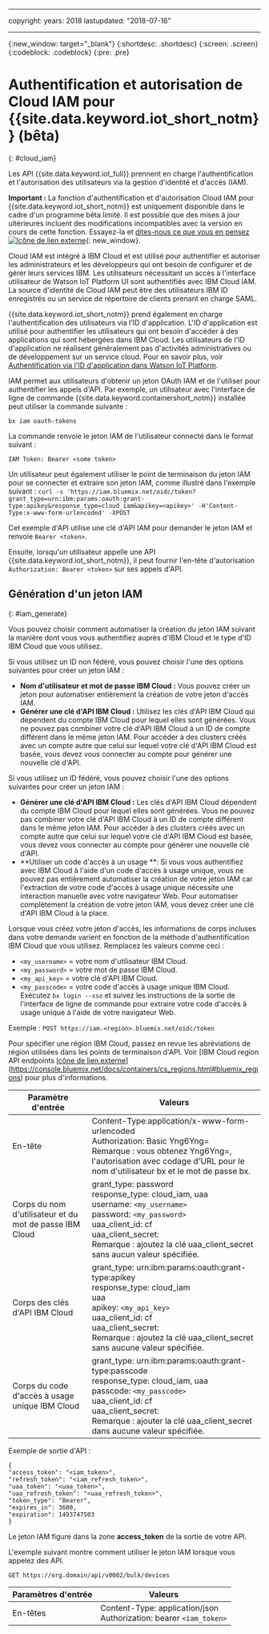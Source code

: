 ﻿---

copyright:
  years: 2018
lastupdated: "2018-07-16"

---

{:new_window: target="\_blank"}
{:shortdesc: .shortdesc}
{:screen: .screen}
{:codeblock: .codeblock}
{:pre: .pre}


# Authentification et autorisation de Cloud IAM pour {{site.data.keyword.iot_short_notm}} (bêta)
{: #cloud_iam}

Les API {{site.data.keyword.iot_full}} prennent en charge l'authentification et l'autorisation des utilisateurs via la gestion d'identité et d'accès (IAM).

**Important :** La fonction d'authentification et d'autorisation Cloud IAM pour {{site.data.keyword.iot_short_notm}} est uniquement disponible dans le cadre d'un programme bêta limité. Il est possible que des mises à jour ultérieures incluent des modifications incompatibles avec la version en cours de cette fonction. Essayez-la et [dites-nous ce que vous en pensez ![Icône de lien externe](../../../../icons/launch-glyph.svg)](https://developer.ibm.com/answers/smart-spaces/17/internet-of-things.html){: new_window}.

Cloud IAM est intégré à IBM Cloud et est utilisé pour authentifier et autoriser les administrateurs et les développeurs qui ont besoin de configurer et de gérer leurs services IBM. Les utilisateurs nécessitant un accès à l'interface utilisateur de Watson IoT Platform UI sont authentifiés avec IBM Cloud IAM. La source d'identité de Cloud IAM peut être des utilisateurs IBM ID enregistrés ou un service de répertoire de clients prenant en charge SAML.  

{{site.data.keyword.iot_short_notm}} prend également en charge l'authentification des utilisateurs via l'ID d'application. L'ID d'application est utilisé pour authentifier les utilisateurs qui ont besoin d'accéder à des applications qui sont hébergées dans IBM Cloud. Les utilisateurs de l'ID d'application ne réalisent généralement pas d'activités administratives ou de développement sur un service cloud. Pour en savoir plus, voir [Authentification via l'ID d'application dans Watson IoT Platform](app_id.html#app_id).

IAM permet aux utilisateurs d'obtenir un jeton OAuth IAM et de l'utiliser pour authentifier les appels d'API. Par exemple, un utilisateur avec l'interface de ligne de commande {{site.data.keyword.containershort_notm}} installée peut utiliser la commande suivante :

`bx iam oauth-tokens`

La commande renvoie le jeton IAM de l'utilisateur connecté dans le format suivant :

`IAM Token: Bearer <some token>`

Un utilisateur peut également utiliser le point de terminaison du jeton IAM pour se connecter et extraire son jeton IAM, comme illustré dans l'exemple suivant :
`curl -s 'https://iam.bluemix.net/oidc/token?grant_type=urn:ibm:params:oauth:grant-type:apikey&response_type=cloud_iam&apikey=<apikey>' -H'Content-Type:x-www-form-urlencoded' -XPOST`

Cet exemple d'API utilise une clé d'API IAM pour demander le jeton IAM et renvoie `Bearer <token>`.

Ensuite, lorsqu'un utilisateur appelle une API {{site.data.keyword.iot_short_notm}}, il peut fournir l'en-tête d'autorisation `Authorization: Bearer <token>` sur ses appels d'API.

## Génération d'un jeton IAM
{: #iam_generate}

Vous pouvez choisir comment automatiser la création du jeton IAM suivant la manière dont vous vous authentifiez auprès d'IBM Cloud et le type d'ID IBM Cloud que vous utilisez.

Si vous utilisez un ID non fédéré, vous pouvez choisir l'une des options suivantes pour créer un jeton IAM :
 - **Nom d'utilisateur et mot de passe IBM Cloud :** Vous pouvez créer un jeton pour automatiser entièrement la création de votre jeton d'accès IAM.
 - **Générer une clé d'API IBM Cloud :** Utilisez les clés d'API IBM Cloud qui dépendent du compte IBM Cloud pour lequel elles sont générées. Vous ne pouvez pas combiner votre clé d'API IBM Cloud à un ID de compte différent dans le même jeton IAM. Pour accéder à des clusters créés avec un compte autre que celui sur lequel votre clé d'API IBM Cloud est basée, vous devez vous connecter au compte pour générer une nouvelle clé d'API. 

Si vous utilisez un ID fédéré, vous pouvez choisir l'une des options suivantes pour créer un jeton IAM :
 - **Générer une clé d'API IBM Cloud :** Les clés d'API IBM Cloud dépendent du compte IBM Cloud pour lequel elles sont générées. Vous ne pouvez pas combiner votre clé d'API IBM Cloud à un ID de compte différent dans le même jeton IAM. Pour accéder à des clusters créés avec un compte autre que celui sur lequel votre clé d'API IBM Cloud est basée, vous devez vous connecter au compte pour générer une nouvelle clé d'API. 
 - **Utiliser un code d'accès à un usage **:  Si vous vous authentifiez avec IBM Cloud à l'aide d'un code d'accès à usage unique, vous ne pouvez pas entièrement automatiser la création de votre jeton IAM car l'extraction de votre code d'accès à usage unique nécessite une interaction manuelle avec votre navigateur Web. Pour automatiser complètement la création de votre jeton IAM, vous devez créer une clé d'API IBM Cloud à la place. 

Lorsque vous créez votre jeton d'accès, les informations de corps incluses dans votre demande varient en fonction de la méthode d'authentification IBM Cloud que vous utilisez. Remplacez les valeurs comme ceci :
- `<my_username>` = votre nom d'utilisateur IBM Cloud.
- `<my_password>` = votre mot de passe IBM Cloud.
- `<my_api_key>` = votre clé d'API IBM Cloud.
- `<my_passcode>` = votre code d'accès à usage unique IBM Cloud. Exécutez `bx login --sso` et suivez les instructions de la sortie de l'interface de ligne de commande pour extraire votre code d'accès à usage unique à l'aide de votre navigateur Web.

Exemple :
`POST https://iam.<region>.bluemix.net/oidc/token`

Pour spécifier une région IBM Cloud, passez en revue les abréviations de région utilisées dans les points de terminaison d'API. Voir [IBM Cloud region API endpoints [Icône de lien externe](../../icons/launch-glyph.svg)](https://console.bluemix.net/docs/containers/cs_regions.html#bluemix_regions) pour plus d'informations.

Paramètre d'entrée  | Valeurs
---------------- | -----------
En-tête 	| Content-Type:application/x-www-form-urlencoded<br>Authorization: Basic Yng6Yng=<br>Remarque : vous obtenez Yng6Yng=, l'autorisation avec codage d'URL pour le nom d'utilisateur bx et le mot de passe bx.
Corps du nom d'utilisateur et du mot de passe IBM Cloud |	grant_type: password<br>response_type: cloud_iam, uaa<br>username: `<my_username>`<br>password: `<my_password>`<br>uaa_client_id: cf<br>uaa_client_secret:<br>Remarque : ajoutez la clé uaa_client_secret sans aucun valeur spécifiée.
Corps des clés d'API IBM Cloud 	|	grant_type: urn:ibm:params:oauth:grant-type:apikey<br>response_type: cloud_iam<br>uaa<br>apikey: `<my_api_key>`<br>uaa_client_id: cf<br>uaa_client_secret:<br>Remarque : ajoutez la clé uaa_client_secret sans aucune valeur spécifiée.
Corps du code d'accès à usage unique IBM Cloud |	grant_type: urn:ibm:params:oauth:grant-type:passcode<br>response_type: cloud_iam, uaa<br>passcode: `<my_passcode>`<br>uaa_client_id: cf<br>uaa_client_secret:<br>Remarque : ajouter la clé uaa_client_secret dans aucune valeur spécifiée.

Exemple de sortie d'API :

```
{
"access_token": "<iam_token>",
"refresh_token": "<iam_refresh_token>",
"uaa_token": "<uaa_token>",
"uaa_refresh_token": "<uaa_refresh_token>",
"token_type": "Bearer",
"expires_in": 3600,
"expiration": 1493747503
}
```
Le jeton IAM figure dans la zone **access_token** de la sortie de votre API. 

L'exemple suivant montre comment utiliser le jeton IAM lorsque vous appelez des API.

```
GET https://org.domain/api/v0002/bulk/devices
```

Paramètres d'entrée  |	Valeurs
----------------- | -----------
En-têtes	|	Content-Type: application/json<br>Authorization: bearer `<iam_token>`
